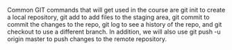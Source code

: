 Common GIT commands that will get used in the course are git init to create a local repository, git add to add files to the staging area, git commit to commit the changes to the repo, git log to see a history of the repo, and git checkout to use a different branch. In addition, we will also use git push -u origin master to push changes to the remote repository. 
